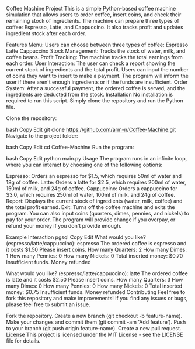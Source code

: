 Coffee Machine Project
This is a simple Python-based coffee machine simulation that allows users to order coffee, insert coins, and check their remaining stock of ingredients. The machine can prepare three types of coffee: Espresso, Latte, and Cappuccino. It also tracks profit and updates ingredient stock after each order.

Features
Menu: Users can choose between three types of coffee:
Espresso
Latte
Cappuccino
Stock Management: Tracks the stock of water, milk, and coffee beans.
Profit Tracking: The machine tracks the total earnings from each order.
User Interaction:
The user can check a report showing the current stock of ingredients and the total profit.
Users can input the number of coins they want to insert to make a payment.
The program will inform the user if there aren't enough ingredients or if the funds are insufficient.
Order System: After a successful payment, the ordered coffee is served, and the ingredients are deducted from the stock.
Installation
No installation is required to run this script. Simply clone the repository and run the Python file.

Clone the repository:

bash
Copy
Edit
git clone https://github.com/arm-n/Coffee-Machine.git
Navigate to the project folder:

bash
Copy
Edit
cd Coffee-Machine
Run the program:

bash
Copy
Edit
python main.py
Usage
The program runs in an infinite loop, where you can interact by choosing one of the following options:

Espresso: Orders an espresso for $1.5, which requires 50ml of water and 18g of coffee.
Latte: Orders a latte for $2.5, which requires 200ml of water, 150ml of milk, and 24g of coffee.
Cappuccino: Orders a cappuccino for $3.0, which requires 250ml of water, 100ml of milk, and 24g of coffee.
Report: Displays the current stock of ingredients (water, milk, coffee) and the total profit earned.
Exit: Turns off the coffee machine and exits the program.
You can also input coins (quarters, dimes, pennies, and nickels) to pay for your order. The program will provide change if you overpay, or refund your money if you don't provide enough.

Example Interaction
pgsql
Copy
Edit
What would you like? (espresso/latte/cappuccino): espresso
The ordered coffee is espresso and it costs $1.50
Please insert coins.
How many Quarters: 2
How many Dimes: 1
How many Pennies: 0
How many Nickels: 0
Total inserted money: $0.70
Insufficient funds. Money refunded

What would you like? (espresso/latte/cappuccino): latte
The ordered coffee is latte and it costs $2.50
Please insert coins.
How many Quarters: 3
How many Dimes: 0
How many Pennies: 0
How many Nickels: 0
Total inserted money: $0.75
Insufficient funds. Money refunded
Contributing
Feel free to fork this repository and make improvements! If you find any issues or bugs, please feel free to submit an issue.

Fork the repository.
Create a new branch (git checkout -b feature-name).
Make your changes and commit them (git commit -am 'Add feature').
Push to your branch (git push origin feature-name).
Create a new pull request.
License
This project is licensed under the MIT License - see the LICENSE file for details.
